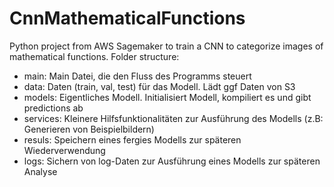 # CnnMathematicalFunctions
Python project from AWS Sagemaker to train a CNN to categorize images of mathematical functions.
Folder structure:
* main: Main Datei, die den Fluss des Programms steuert
* data: Daten (train, val, test) für das Modell. Lädt ggf Daten von S3
* models: Eigentliches Modell. Initialisiert Modell, kompiliert es und gibt predictions ab
* services: Kleinere Hilfsfunktionalitäten zur Ausführung des Modells (z.B: Generieren von Beispielbildern)
* resuls: Speichern eines fergies Modells zur späteren Wiederverwendung
* logs: Sichern von log-Daten zur Ausführung eines Modells zur späteren Analyse
